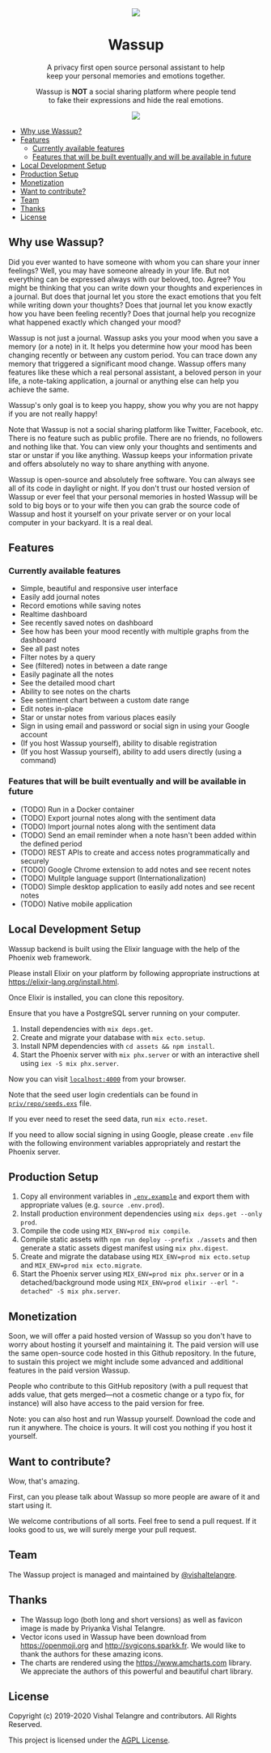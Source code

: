 <div align="center">
  <img src="https://user-images.githubusercontent.com/876195/71629118-ad39a300-2c21-11ea-80e7-33e999c756b2.png">

  <h1>Wassup</h1>

  <p align="center">A privacy first open source personal assistant to help <br /> keep your personal memories and emotions together.</div>
  <p align="center">Wassup is <strong>NOT</strong> a social sharing platform where people tend <br /> to fake their expressions and hide the real emotions.</p>
</div>

<p align="center">
  <img src="https://user-images.githubusercontent.com/876195/71629219-5a142000-2c22-11ea-9df0-277398d3f2d6.png">
</p>

- [Why use Wassup?](#why-use-wassup)
- [Features](#features)
  - [Currently available features](#currently-available-features)
  - [Features that will be built eventually and will be available in future](#features-that-will-be-built-eventually-and-will-be-available-in-future)
- [Local Development Setup](#local-development-setup)
- [Production Setup](#production-setup)
- [Monetization](#monetization)
- [Want to contribute?](#want-to-contribute)
- [Team](#team)
- [Thanks](#thanks)
- [License](#license)

## Why use Wassup?

Did you ever wanted to have someone with whom you can share your inner feelings? Well, you may have someone already in your life. But not everything can be expressed always with our beloved, too. Agree? You might be thinking that you can write down your thoughts and experiences in a journal. But does that journal let you store the exact emotions that you felt while writing down your thoughts? Does that journal let you know exactly how you have been feeling recently? Does that journal help you recognize what happened exactly which changed your mood?

Wassup is not just a journal. Wassup asks you your mood when you save a memory (or a note) in it. It helps you determine how your mood has been changing recently or between any custom period. You can trace down any memory that triggered a significant mood change. Wassup offers many features like these which a real personal assistant, a beloved person in your life, a note-taking application, a journal or anything else can help you achieve the same.

Wassup's only goal is to keep you happy, show you why you are not happy if you are not really happy!

Note that Wassup is not a social sharing platform like Twitter, Facebook, etc. There is no feature such as public profile. There are no friends, no followers and nothing like that. You can view only your thoughts and sentiments and star or unstar if you like anything. Wassup keeps your information private and offers absolutely no way to share anything with anyone.

Wassup is open-source and absolutely free software. You can always see all of its code in daylight or night. If you don't trust our hosted version of Wassup or ever feel that your personal memories in hosted Wassup will be sold to big boys or to your wife then you can grab the source code of Wassup and host it yourself on your private server or on your local computer in your backyard. It is a real deal.

## Features

### Currently available features

- Simple, beautiful and responsive user interface
- Easily add journal notes
- Record emotions while saving notes
- Realtime dashboard
- See recently saved notes on dashboard
- See how has been your mood recently with multiple graphs from the dashboard
- See all past notes
- Filter notes by a query
- See (filtered) notes in between a date range
- Easily paginate all the notes
- See the detailed mood chart
- Ability to see notes on the charts
- See sentiment chart between a custom date range
- Edit notes in-place
- Star or unstar notes from various places easily
- Sign in using email and password or social sign in using your Google account
- (If you host Wassup yourself), ability to disable registration
- (If you host Wassup yourself), ability to add users directly (using a command)

### Features that will be built eventually and will be available in future

- (TODO) Run in a Docker container
- (TODO) Export journal notes along with the sentiment data
- (TODO) Import journal notes along with the sentiment data
- (TODO) Send an email reminder when a note hasn't been added within the defined period
- (TODO) REST APIs to create and access notes programmatically and securely
- (TODO) Google Chrome extension to add notes and see recent notes
- (TODO) Mulitple language support (Internationalization)
- (TODO) Simple desktop application to easily add notes and see recent notes
- (TODO) Native mobile application

## Local Development Setup

Wassup backend is built using the Elixir language with the help of the Phoenix web framework.

Please install Elixir on your platform by following appropriate instructions at https://elixir-lang.org/install.html.

Once Elixir is installed, you can clone this repository.

Ensure that you have a PostgreSQL server running on your computer.

1. Install dependencies with `mix deps.get`.
2. Create and migrate your database with `mix ecto.setup`.
3. Install NPM dependencies with `cd assets && npm install`.
4. Start the Phoenix server with `mix phx.server` or with an interactive shell using `iex -S mix phx.server`.

Now you can visit [`localhost:4000`](http://localhost:4000) from your browser.

Note that the seed user login credentials can be found in [`priv/repo/seeds.exs`](./priv/repo/seeds.exs) file.

If you ever need to reset the seed data, run `mix ecto.reset`.

If you need to allow social signing in using Google, please create `.env` file with the following environment variables appropriately and restart the Phoenix server.

## Production Setup

1. Copy all environment variables in [`.env.example`](.env.example) and export them with appropriate values (e.g. `source .env.prod`).
2. Install production environment dependencies using `mix deps.get --only prod`.
3. Compile the code using `MIX_ENV=prod mix compile`.
4. Compile static assets with `npm run deploy --prefix ./assets` and then generate a static assets digest manifest using `mix phx.digest`.
5. Create and migrate the database using `MIX_ENV=prod mix ecto.setup` and `MIX_ENV=prod mix ecto.migrate`.
6. Start the Phoenix server using `MIX_ENV=prod mix phx.server` or in a detached/background mode using `MIX_ENV=prod elixir --erl "-detached" -S mix phx.server`.

## Monetization

Soon, we will offer a paid hosted version of Wassup so you don't have to worry about hosting it yourself and maintaining it. The paid version will use the same open-source code hosted in this Github repository. In the future, to sustain this project we might include some advanced and additional features in the paid version Wassup.

People who contribute to this GitHub repository (with a pull request that adds value, that gets merged—not a cosmetic change or a typo fix, for instance) will also have access to the paid version for free.

Note: you can also host and run Wassup yourself. Download the code and run it anywhere. The choice is yours. It will cost you nothing if you host it yourself.

## Want to contribute?

Wow, that's amazing.

First, can you please talk about Wassup so more people are aware of it and start using it.

We welcome contributions of all sorts. Feel free to send a pull request. If it looks good to us, we will surely merge your pull request.

## Team

The Wassup project is managed and maintained by [@vishaltelangre](http://github.com/vishaltelangre).

## Thanks

- The Wassup logo (both long and short versions) as well as favicon image is made by Priyanka Vishal Telangre.
- Vector icons used in Wassup have been download from https://openmoji.org and http://svgicons.sparkk.fr. We would like to thank the authors for these amazing icons.
- The charts are rendered using the https://www.amcharts.com library. We appreciate the authors of this powerful and beautiful chart library.

## License

Copyright (c) 2019-2020 Vishal Telangre and contributors. All Rights Reserved.

This project is licensed under the [AGPL License](LICENSE).
